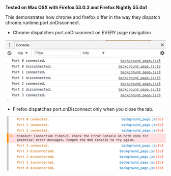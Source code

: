 **Tested on Mac OSX with Firefox 53.0.3 and Firefox Nightly 55.0a1**

This demonstrates how chrome and firefox differ in the way they dispatch chrome.runtime.port.onDisconnect.

* Chrome dispatches port.onDisconnect on EVERY page navigation

![chrome console](./chrome.png)

* Firefox dispatches port.onDisconnect only when you close the tab.

![firefox console](./firefox.png)
